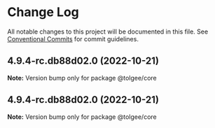 # Change Log

All notable changes to this project will be documented in this file.
See [Conventional Commits](https://conventionalcommits.org) for commit guidelines.

## 4.9.4-rc.db88d02.0 (2022-10-21)

**Note:** Version bump only for package @tolgee/core





## 4.9.4-rc.db88d02.0 (2022-10-21)

**Note:** Version bump only for package @tolgee/core

